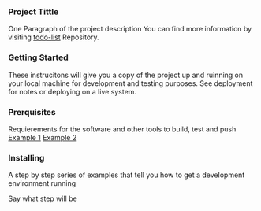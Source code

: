 ### **Project Tittle**

One Paragraph of the project description
You can find more information by visiting [todo-list](https://github.com/JhonyCode/todo-list) Repository.

### **Getting Started**

These instrucitons will give you a copy of the project up and ruinning on your local machine for development and testing purposes. See deployment for notes or deploying on a live system.

### **Prerquisites**

Requierements for the software and other tools to build, test and push 
[Example 1](https://www.instagram.com/jonymul07/)
[Example 2](https://www.instagram.com/jonymul07/)

### **Installing**

A step by step series of examples that tell you how to get a development environment running

Say what step will be